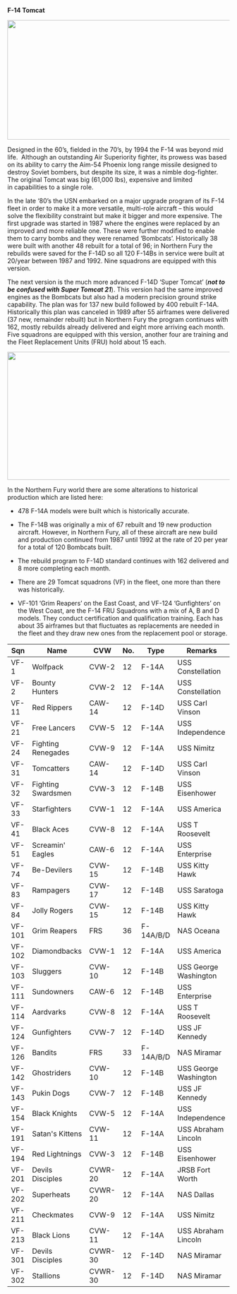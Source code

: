 **F-14 Tomcat**

<img src="/assets\images\nato\us\navy\aviation\f-14\media\image1.jpg" style="width:5.84375in;height:2.82691in" />

Designed in the 60’s, fielded in the 70’s, by 1994 the F-14 was beyond
mid life.  Although an outstanding Air Superiority fighter, its prowess
was based on its ability to carry the Aim-54 Phoenix long range missile
designed to destroy Soviet bombers, but despite its size, it was a
nimble dog-fighter.  The original Tomcat was big (61,000 lbs), expensive
and limited in capabilities to a single role.

In the late ‘80’s the USN embarked on a major upgrade program of its
F-14 fleet in order to make it a more versatile, multi-role aircraft –
this would solve the flexibility constraint but make it bigger and more
expensive. The first upgrade was started in 1987 where the engines were
replaced by an improved and more reliable one. These were further
modified to enable them to carry bombs and they were renamed ‘Bombcats’.
Historically 38 were built with another 48 rebuilt for a total of 96; in
Northern Fury the rebuilds were saved for the F-14D so all 120 F-14Bs in
service were built at 20/year between 1987 and 1992. Nine squadrons are
equipped with this version.

The next version is the much more advanced F-14D ‘Super Tomcat’ (***not
to be confused with Super Tomcat 21***). This version had the same
improved engines as the Bombcats but also had a modern precision ground
strike capability. The plan was for 137 new build followed by
400 rebuilt F-14A. Historically this plan was canceled in 1989 after 55
airframes were delivered (37 new, remainder rebuilt) but in Northern
Fury the program continues with 162, mostly rebuilds already delivered
and eight more arriving each month. Five squadrons are equipped with
this version, another four are training and the Fleet Replacement Units
(FRU) hold about 15 each.

<img src="/assets\images\nato\us\navy\aviation\f-14\media\image2.jpg" style="width:6.5in;height:3.02083in" />

In the Northern Fury world there are some alterations to historical
production which are listed here:

-   478 F-14A models were built which is historically accurate.

-   The F-14B was originally a mix of 67 rebuilt and 19 new production
    aircraft. However, in Northern Fury, all of these aircraft are new
    build and production continued from 1987 until 1992 at the rate of
    20 per year for a total of 120 Bombcats built.

-   The rebuild program to F-14D standard continues with 162 delivered
    and 8 more completing each month.

-   There are 29 Tomcat squadrons (VF) in the fleet, one more than there
    was historically.

-   VF-101 ‘Grim Reapers’ on the East Coast, and VF-124 ‘Gunfighters’ on
    the West Coast, are the F-14 FRU Squadrons with a mix of A, B and D
    models. They conduct certification and qualification training. Each
    has about 35 airframes but that fluctuates as replacements are
    needed in the fleet and they draw new ones from the replacement pool
    or storage.

| Sqn    | Name               | CVW     | No. | Type      | Remarks               |
|--------|--------------------|---------|-----|-----------|-----------------------|
| VF-1   | Wolfpack           | CVW-2   | 12  | F-14A     | USS Constellation     |
| VF-2   | Bounty Hunters     | CVW-2   | 12  | F-14A     | USS Constellation     |
| VF-11  | Red Rippers        | CAW-14  | 12  | F-14D     | USS Carl Vinson       |
| VF-21  | Free Lancers       | CVW-5   | 12  | F-14A     | USS Independence      |
| VF-24  | Fighting Renegades | CVW-9   | 12  | F-14A     | USS Nimitz            |
| VF-31  | Tomcatters         | CAW-14  | 12  | F-14D     | USS Carl Vinson       |
| VF-32  | Fighting Swardsmen | CVW-3   | 12  | F-14B     | USS Eisenhower        |
| VF-33  | Starfighters       | CVW-1   | 12  | F-14A     | USS America           |
| VF-41  | Black Aces         | CVW-8   | 12  | F-14A     | USS T Roosevelt       |
| VF-51  | Screamin' Eagles   | CAW-6   | 12  | F-14A     | USS Enterprise        |
| VF-74  | Be-Devilers        | CVW-15  | 12  | F-14B     | USS Kitty Hawk        |
| VF-83  | Rampagers          | CVW-17  | 12  | F-14B     | USS Saratoga          |
| VF-84  | Jolly Rogers       | CVW-15  | 12  | F-14B     | USS Kitty Hawk        |
| VF-101 | Grim Reapers       | FRS     | 36  | F-14A/B/D | NAS Oceana            |
| VF-102 | Diamondbacks       | CVW-1   | 12  | F-14A     | USS America           |
| VF-103 | Sluggers           | CVW-10  | 12  | F-14B     | USS George Washington |
| VF-111 | Sundowners         | CAW-6   | 12  | F-14B     | USS Enterprise        |
| VF-114 | Aardvarks          | CVW-8   | 12  | F-14A     | USS T Roosevelt       |
| VF-124 | Gunfighters        | CVW-7   | 12  | F-14D     | USS JF Kennedy        |
| VF-126 | Bandits            | FRS     | 33  | F-14A/B/D | NAS Miramar           |
| VF-142 | Ghostriders        | CVW-10  | 12  | F-14B     | USS George Washington |
| VF-143 | Pukin Dogs         | CVW-7   | 12  | F-14B     | USS JF Kennedy        |
| VF-154 | Black Knights      | CVW-5   | 12  | F-14A     | USS Independence      |
| VF-191 | Satan's Kittens    | CVW-11  | 12  | F-14A     | USS Abraham Lincoln   |
| VF-194 | Red Lightnings     | CVW-3   | 12  | F-14B     | USS Eisenhower        |
| VF-201 | Devils Disciples   | CVWR-20 | 12  | F-14A     | JRSB Fort Worth       |
| VF-202 | Superheats         | CVWR-20 | 12  | F-14A     | NAS Dallas            |
| VF-211 | Checkmates         | CVW-9   | 12  | F-14A     | USS Nimitz            |
| VF-213 | Black Lions        | CVW-11  | 12  | F-14A     | USS Abraham Lincoln   |
| VF-301 | Devils Disciples   | CVWR-30 | 12  | F-14D     | NAS Miramar           |
| VF-302 | Stallions          | CVWR-30 | 12  | F-14D     | NAS Miramar           |

